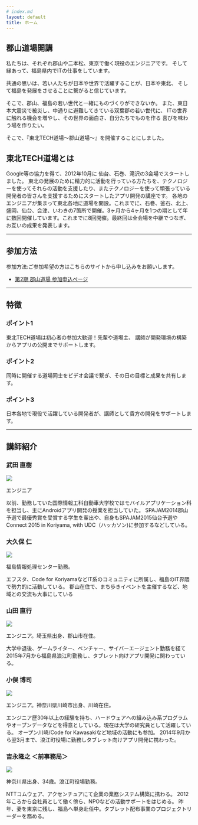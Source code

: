 ```yaml
---
# index.md
layout: default
title: ホーム
---
```

## 郡山道場開講

私たちは、それぞれ郡山や二本松、東京で働く現役のエンジニアです。
そして縁あって、福島県内でITの仕事をしています。

共通の思いは、若い人たちが日本や世界で活躍することが、日本や東北、
そして福島を発展をさせることに繋がると信じています。

そこで、郡山、福島の若い世代と一緒にものづくりができないか。
また、東日本大震災で被災し、中通りに避難してきている双葉郡の若い世代に、
ITの世界に触れる機会を増やし、その世界の面白さ、自分たちでものを作る
喜びを味わう場を作りたい。

そこで、『東北TECH道場〜郡山道場〜』を開催することにしました。

## 東北TECH道場とは

Google等の協力を得て、2012年10月に 仙台、石巻、滝沢の3会場でスタートしました。 東北の発展のために精力的に活動を行っている方たちを、テクノロジーを使ってそれらの活動を支援したり、またテクノロジーを使って頑張っている開発者の皆さんを支援するためにスタートしたアプリ開発の講座です。 各地のエンジニアが集まって東北各地に道場を開設。これまでに、石巻、釜石、北上、盛岡、仙台、会津、いわきの7箇所で開催。3ヶ月から4ヶ月を1つの期として年に数回開催しています。これまでに8回開催。最終回は全会場を中継でつなぎ、お互いの成果を発表します。

---

## 参加方法

参加方法:ご参加希望の方はこちらのサイトから申し込みをお願いします。

* [第2期 郡山道場 参加申込ページ](https://koriyamadojo.doorkeeper.jp/events/42814)

---

## 特徴

### ポイント1
東北TECH道場は初心者の参加大歓迎！先輩や道場主、 講師が開発環境の構築からアプリの公開までサポートします。

### ポイント2
同時に開催する道場同士をビデオ会議で繋ぎ、その日の目標と成果を共有します。

### ポイント3
日本各地で現役で活躍している開発者が、講師として貴方の開発をサポートします。

---

## 講師紹介

### 武田 直樹

<div class="member">
 <img src="{{site.url}}/images/uploads/2015/09/11011571_1188644187816554_6787787176150785025_o.jpg">
</div>

エンジニア

以前、勤務していた国際情報工科自動車大学校ではモバイルアプリケーション科を担当し、主にAndroidアプリ開発の授業を担当していた。
SPAJAM2014郡山予選で最優秀賞を受賞する学生を輩出や、自身もSPAJAM2015仙台予選やConnect 2015 in Koriyama, with UDC（ハッカソン)に参加するなどしている。


### 大久保 仁

<div class="member">
 <img src="{{site.url}}/images/uploads/2015/08/11731928_1151425941538379_613646809835401827_o-1.jpg">
</div>

福島情報処理センター勤務。

エフスタ、Code for KoriyamaなどIT系のコミュニティに所属し、福島のIT界隈で勢力的に活動している。
郡山在住で、まち歩きイベントを主催するなど、地域との交流も大事にしている

### 山田 直行

<div class="member">
 <img src="{{site.url}}/images/uploads/2015/08/402635_10150524401549055_1521132553_n-1.jpg">
</div>

エンジニア。埼玉県出身、郡山市在住。

大学中退後、ゲームライター、ベンチャー、サイバーエージェント勤務を経て2015年7月から福島県浪江町勤務し、タブレット向けアプリ開発に関わっている。

### 小俣 博司

<div class="member">
 <img src="{{site.url}}/images/uploads/2015/08/11401142_10206842449721408_1330739634400629940_n-1.jpg">
</div>

エンジニア。神奈川県川崎市出身、川崎在住。

エンジニア歴30年以上の経験を持ち、ハードウェアへの組み込み系プログラムやオープンデータなどを得意としている。現在は大学の研究員として活躍している。
オープン川崎/Code for Kawasakiなど地域の活動にも参加。
2014年9月から翌3月まで、浪江町役場に勤務しタブレット向けアプリ開発に携わった。

### 吉永隆之 ＜前事務局＞

<div class="member">
 <img src="{{site.url}}/images/uploads/2015/08/profile.png">
</div>

神奈川県出身、34歳。浪江町役場勤務。

NTTコムウェア、アクセンチュアにて企業の業務システム構築に携わる。
2012年ころから会社員として働く傍ら、NPOなどの活動サポートをはじめる。
昨年、妻を東京に残し、福島へ単身赴任中。タブレット配布事業のプロジェクトリーダーを務める。
